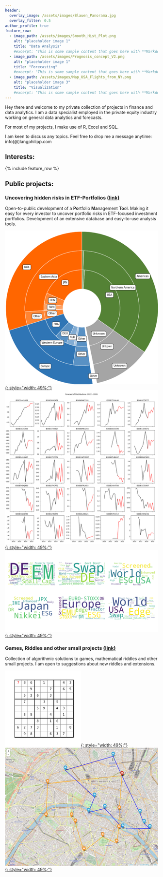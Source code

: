```yaml
---
header:
  overlay_image: /assets/images/Blauen_Panorama.jpg
  overlay_filter: 0.5
author_profile: true
feature_row:
  - image_path: /assets/images/Smooth_Hist_Plot.png
    alt: "placeholder image 1"
    title: "Data Analysis"
    #excerpt: "This is some sample content that goes here with **Markdown** formatting."
  - image_path: /assets/images/Prognosis_concept_V2.png
    alt: "placeholder image 1"
    title: "Forecasting"
    #excerpt: "This is some sample content that goes here with **Markdown** formatting."
  - image_path: /assets/images/Map_USA_Flights_from_NY.png
    alt: "placeholder image 3"
    title: "Visualization"
    #excerpt: "This is some sample content that goes here with **Markdown** formatting."
---
```


Hey there and welcome to my private collection of projects in finance and data analytics. I am a data specialist employed in the private equity industry working on general data analytics and forecasts.

For most of my projects, I make use of R, Excel and SQL.

I am keen to discuss any topics. Feel free to drop me a message anytime: info(@)langphilipp.com

## Interests:

{% include feature_row %}


## Public projects:


### Uncovering hidden risks in ETF-Portfolios [(link)](/dashboard/)

Open-to-public development of a **Po**rtfolio **Ma**nagement **To**ol. Making it easy for every investor to uncover portfolio risks in ETF-focused investment portfolios. Development of an extensive database and easy-to-use analysis tools.


[![Diversification by Region](/assets/images/dashboard_diversification_doughnut.png){: style="width: 49%;"}](/dashboard/) 
[![Predict Out of Sample](/assets/images/predict_dist_topdown_predict_outofsample.png){: style="width: 49%;"}](/analysis_predictdistributions_topdown/)
[![kMeans wordcloud](/assets/images/C010_Simi_Cluster.png){: style="width: 49%;"}](/analysis_similarity/)


### Games, Riddles and other small projects [(link)](/overview_games/)

Collection of algorithmic solutions to games, mathematical riddles and other small projects. I am open to suggestions about new riddles and extensions.

[![Sudoku Solver](/assets/images/Sudoku_Animation_small.gif){: style="width: 49%;"}](/games_sudoku_solver/)
[![Map of optimal solution](/assets/images/Paris_small.png){: style="width: 49%;"}](/games_weekendtrips/)


